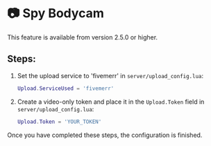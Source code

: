 # 📷 Spy Bodycam

This feature is available from version 2.5.0 or higher.

## Steps:

1. Set the upload service to 'fivemerr' in `server/upload_config.lua`:
    ```lua
    Upload.ServiceUsed = 'fivemerr'
    ```
   
2. Create a video-only token and place it in the `Upload.Token` field in `server/upload_config.lua`:
    ```lua
    Upload.Token = 'YOUR_TOKEN'
    ```

Once you have completed these steps, the configuration is finished.
